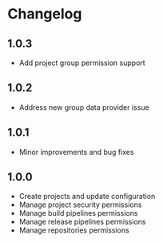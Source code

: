 # Changelog

## 1.0.3

- Add project group permission support

## 1.0.2

- Address new group data provider issue

## 1.0.1

- Minor improvements and bug fixes

## 1.0.0

- Create projects and update configuration
- Manage project security permissions
- Manage build pipelines permissions
- Manage release pipelines permissions
- Manage repositories permissions